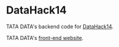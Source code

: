 DataHack14
==========

TATA DATA's backend code for <a href="https://www.eventbrite.com/e/datahack14-tickets-11934894591" target="_blank">DataHack14</a>.

TATA DATA's <a href="http://1.tatadataspark.appspot.com/" target="_blank">front-end website</a>.
